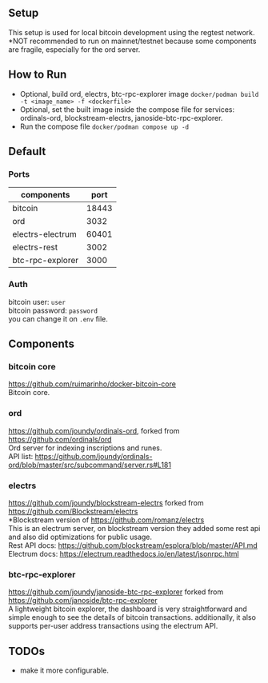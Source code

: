 
## Setup
  
This setup is used for local bitcoin development using the regtest network.\
*NOT recommended to run on mainnet/testnet because some components are fragile, especially for the ord server.

## How to Run
- Optional, build ord, electrs, btc-rpc-explorer image `docker/podman build -t <image_name> -f <dockerfile>`
- Optional, set the built image inside the compose file for services: ordinals-ord, blockstream-electrs, janoside-btc-rpc-explorer.
- Run the compose file `docker/podman compose up -d`

## Default
### Ports
| components | port |
|--|--|
| bitcoin | 18443 |
| ord | 3032 |
| electrs-electrum | 60401 |
| electrs-rest | 3002 |
| btc-rpc-explorer | 3000 |

### Auth
bitcoin user: `user` \
bitcoin password: `password` \
you can change it on `.env` file.

## Components
### bitcoin core
https://github.com/ruimarinho/docker-bitcoin-core \
Bitcoin core.
### ord
https://github.com/joundy/ordinals-ord, forked from https://github.com/ordinals/ord \
Ord server for indexing inscriptions and runes.\
API list: https://github.com/joundy/ordinals-ord/blob/master/src/subcommand/server.rs#L181
### electrs
https://github.com/joundy/blockstream-electrs forked from https://github.com/Blockstream/electrs \
*Blockstream version of https://github.com/romanz/electrs \
This is an electrum server, on blockstream version they added some rest api and also did optimizations for public usage.\
Rest API docs: https://github.com/blockstream/esplora/blob/master/API.md \
Electrum docs: https://electrum.readthedocs.io/en/latest/jsonrpc.html
### btc-rpc-explorer
https://github.com/joundy/janoside-btc-rpc-explorer forked from https://github.com/janoside/btc-rpc-explorer \
A lightweight bitcoin explorer, the dashboard is very straightforward and simple enough to see the details of bitcoin transactions. additionally, it also supports per-user address transactions using the electrum API.

## TODOs
- make it more configurable.

